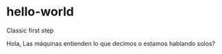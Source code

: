 # hello-world
Classic first step


Hola,
Las máquinas entienden lo que decimos o estamos hablando solos?
